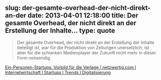 slug: der-gesamte-overhead-der-nicht-direkt-an-der
date: 2013-04-01 12:18:00
title: Der gesamte Overhead, der nicht direkt an der Erstellung der Inhalte...
type: quote
---

> Der gesamte Overhead, der nicht direkt an der Erstellung der Inhalte beteiligt ist, war für die Produktion von Zeitungen unersetzlich, ist aber für die schlanken Medienplayer der Zukunft nicht mehr in dieser Form notwendig.

[Ein-Personen-Startups: Vorbild für die Verlage | netzwertig.com I Internetwirtschaft I Startups I Trends I Digitalisierung](http://netzwertig.com/2013/03/27/ein-personen-startups-vorbild-fuer-die-verlage/)
